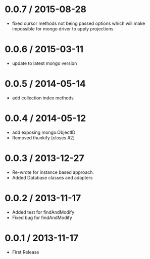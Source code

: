 
0.0.7 / 2015-08-28
==================

  * fixed cursor methods not being passed options which will make impossible for mongo driver to apply projections

0.0.6 / 2015-03-11
==================

  * update to latest mongo version

0.0.5 / 2014-05-14 
==================

 * add collection index methods

0.0.4 / 2014-05-12 
==================

 * add exposing mongo.ObjectID
 * Removed thunkify [closes #2]

0.0.3 / 2013-12-27 
==================

 * Re-wrote for instance based approach.
 * Added Database classes and adapters

0.0.2 / 2013-11-17 
==================

 * Added test for findAndModify
 * Fixed bug for findAndModify

0.0.1 / 2013-11-17 
==================

 * First Release
